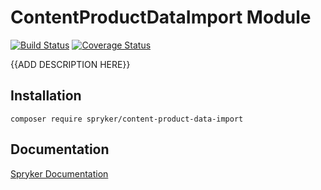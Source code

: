 # ContentProductDataImport Module
[![Build Status](https://travis-ci.org/spryker/content-product-data-import.svg)](https://travis-ci.org/spryker/content-product-data-import)
[![Coverage Status](https://coveralls.io/repos/github/spryker/content-product-data-import/badge.svg)](https://coveralls.io/github/spryker/content-product-data-import)

{{ADD DESCRIPTION HERE}}

## Installation

```
composer require spryker/content-product-data-import
```

## Documentation

[Spryker Documentation](https://documentation.spryker.com/module_guide/overview.htm)
